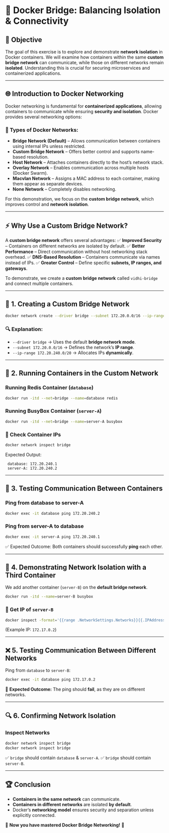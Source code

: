 # 🚀 Docker Bridge: Balancing Isolation & Connectivity

## 📌 Objective
The goal of this exercise is to explore and demonstrate **network isolation** in Docker containers. We will examine how containers within the same **custom bridge network** can communicate, while those on different networks remain **isolated**. Understanding this is crucial for securing microservices and containerized applications.  

---

## 🌐 Introduction to Docker Networking
Docker networking is fundamental for **containerized applications**, allowing containers to communicate while ensuring **security and isolation**. Docker provides several networking options:

### 🔹 Types of Docker Networks:
- **Bridge Network (Default)** – Allows communication between containers using internal IPs unless restricted.
- **Custom Bridge Network** – Offers better control and supports name-based resolution.
- **Host Network** – Attaches containers directly to the host’s network stack.
- **Overlay Network** – Enables communication across multiple hosts (Docker Swarm).
- **Macvlan Network** – Assigns a MAC address to each container, making them appear as separate devices.
- **None Network** – Completely disables networking.

For this demonstration, we focus on the **custom bridge network**, which improves control and **network isolation**.

---

## ⚡ Why Use a Custom Bridge Network?
A **custom bridge network** offers several advantages:
✅ **Improved Security** – Containers on different networks are isolated by default.
✅ **Better Performance** – Direct communication without host networking stack overhead.
✅ **DNS-Based Resolution** – Containers communicate via names instead of IPs.
✅ **Greater Control** – Define specific **subnets, IP ranges, and gateways**.

To demonstrate, we create a **custom bridge network** called `vidhi-bridge` and connect multiple containers.

---

## 🔧 1. Creating a Custom Bridge Network
```bash
docker network create --driver bridge --subnet 172.20.0.0/16 --ip-range 172.20.240.0/20 vidhi-bridge
```
### 🔍 Explanation:
- `--driver bridge` → Uses the default **bridge network mode**.
- `--subnet 172.20.0.0/16` → Defines the network’s **IP range**.
- `--ip-range 172.20.240.0/20` → Allocates IPs **dynamically**.

---

## 🚀 2. Running Containers in the Custom Network
### Running **Redis Container** (`database`)
```bash
docker run -itd --net=bridge --name=database redis
```
### Running **BusyBox Container** (`server-A`)
```bash
docker run -itd --net=bridge --name=server-A busybox
```

### 📌 Check Container IPs
```bash
docker network inspect bridge
```
Expected Output:
```
 database: 172.20.240.1
 server-A: 172.20.240.2
```

---

## 📔 3. Testing Communication Between Containers
### Ping from **database** to **server-A**
```bash
docker exec -it database ping 172.20.240.2
```
### Ping from **server-A** to **database**
```bash
docker exec -it server-A ping 172.20.240.1
```
✅ Expected Outcome: Both containers should successfully **ping** each other.

---

## 🚧 4. Demonstrating Network Isolation with a Third Container
We add another container (`server-B`) on the **default bridge network**.
```bash
docker run -itd --name=server-B busybox
```
### 📌 Get IP of `server-B`
```bash
docker inspect -format='{{range .NetworkSettings.Networks}}{{.IPAddress}}{{end}}' server-B
```
(Example IP: `172.17.0.2`)

---

## ❌ 5. Testing Communication Between Different Networks
Ping from `database` to `server-B`:
```bash
docker exec -it database ping 172.17.0.2
```
🚨 **Expected Outcome:** The ping should **fail**, as they are on different networks.

---

## 🔍 6. Confirming Network Isolation
### Inspect Networks
```bash
docker network inspect bridge
docker network inspect bridge
```
✅ `bridge` should contain `database` & `server-A`.
✅ `bridge` should contain `server-B`.

---

## 🏆 Conclusion
- **Containers in the same network** can communicate.
- **Containers in different networks** are isolated **by default**.
- Docker’s **networking model** ensures security and separation unless explicitly connected.

🚀 **Now you have mastered Docker Bridge Networking!** 🎯

